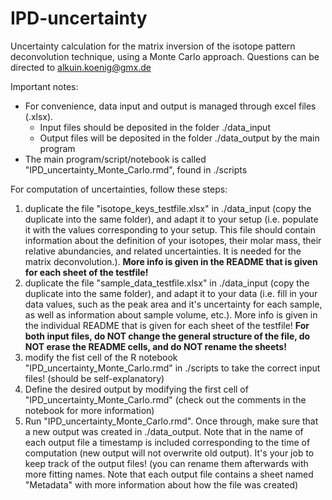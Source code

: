# IPD-uncertainty
Uncertainty calculation for the matrix inversion of the isotope pattern deconvolution technique, using a Monte Carlo approach. Questions can be directed to alkuin.koenig@gmx.de

Important notes:
- For convenience, data input and output is managed through excel files (.xlsx).
  - Input files should be deposited in the folder ./data_input
  - Output files will be deposited in the folder ./data_output by the main program
- The main program/script/notebook is called "IPD_uncertainty_Monte_Carlo.rmd", found in ./scripts

For computation of uncertainties, follow these steps: 
1) duplicate the file "isotope_keys_testfile.xlsx" in ./data_input (copy the duplicate into the same folder), and adapt it to your setup (i.e. populate it with the values corresponding to your setup. This file should contain information about the definition of your isotopes, their molar mass, their relative abundancies, and related uncertainties. It is needed for the matrix deconvolution.). **More info is given in the README that is given for each sheet of the testfile!**
2) duplicate the file "sample_data_testfile.xlsx" in ./data_input (copy the duplicate into the same folder), and adapt it to your data (i.e. fill in your data values, such as the peak area and it's uncertainty for each sample, as well as information about sample volume, etc.). More info is given in the individual README that is given for each sheet of the testfile! **For both input files, do NOT change the general structure of the file, do NOT erase the README cells, and do NOT rename the sheets!**
3) modify the fist cell of the R notebook "IPD_uncertainty_Monte_Carlo.rmd" in ./scripts to take the correct input files! (should be self-explanatory)
4) Define the desired output by modifying the first cell of "IPD_uncertainty_Monte_Carlo.rmd" (check out the comments in the notebook for more information)
5) Run "IPD_uncertainty_Monte_Carlo.rmd". Once through, make sure that a new output was created in ./data_output. Note that in the name of each output file a timestamp is included corresponding to the time of computation (new output will not overwrite old output). It's your job to keep track of the output files! (you can rename them afterwards with more fitting names. Note that each output file contains a sheet named "Metadata" with more information about how the file was created)
